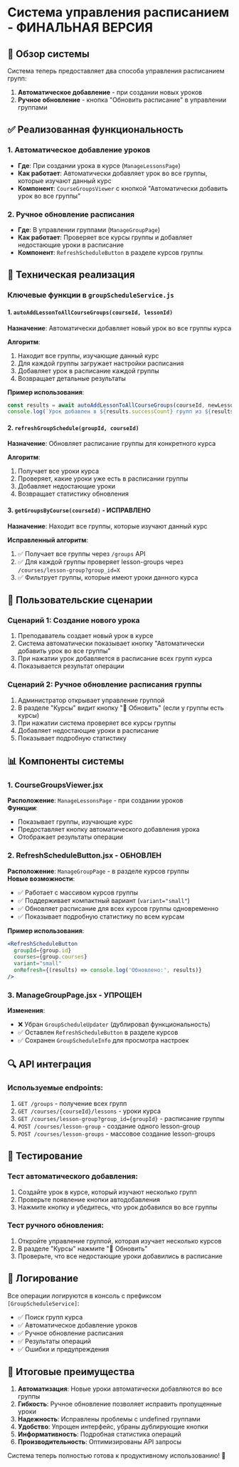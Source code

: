 # Система управления расписанием - ФИНАЛЬНАЯ ВЕРСИЯ

## 🚀 Обзор системы

Система теперь предоставляет два способа управления расписанием групп:

1. **Автоматическое добавление** - при создании новых уроков
2. **Ручное обновление** - кнопка "Обновить расписание" в управлении группами

## ✅ Реализованная функциональность

### 1. Автоматическое добавление уроков
- **Где**: При создании урока в курсе (`ManageLessonsPage`)
- **Как работает**: Автоматически добавляет урок во все группы, которые изучают данный курс
- **Компонент**: `CourseGroupsViewer` с кнопкой "Автоматически добавить урок во все группы"

### 2. Ручное обновление расписания
- **Где**: В управлении группами (`ManageGroupPage`)
- **Как работает**: Проверяет все курсы группы и добавляет недостающие уроки в расписание
- **Компонент**: `RefreshScheduleButton` в разделе курсов группы

## 🔧 Техническая реализация

### Ключевые функции в `groupScheduleService.js`

#### 1. `autoAddLessonToAllCourseGroups(courseId, lessonId)`
**Назначение**: Автоматически добавляет новый урок во все группы курса

**Алгоритм**:
1. Находит все группы, изучающие данный курс
2. Для каждой группы загружает настройки расписания
3. Добавляет урок в расписание каждой группы
4. Возвращает детальные результаты

**Пример использования**:
```javascript
const results = await autoAddLessonToAllCourseGroups(courseId, newLessonId);
console.log(`Урок добавлен в ${results.successCount} групп из ${results.total}`);
```

#### 2. `refreshGroupSchedule(groupId, courseId)`
**Назначение**: Обновляет расписание группы для конкретного курса

**Алгоритм**:
1. Получает все уроки курса
2. Проверяет, какие уроки уже есть в расписании группы
3. Добавляет недостающие уроки
4. Возвращает статистику обновления

#### 3. `getGroupsByCourse(courseId)` - ИСПРАВЛЕНО
**Назначение**: Находит все группы, которые изучают данный курс

**Исправленный алгоритм**:
1. ✅ Получает все группы через `/groups` API
2. ✅ Для каждой группы проверяет lesson-groups через `/courses/lesson-group?group_id=X`
3. ✅ Фильтрует группы, которые имеют уроки данного курса

## 🎯 Пользовательские сценарии

### Сценарий 1: Создание нового урока
1. Преподаватель создает новый урок в курсе
2. Система автоматически показывает кнопку "Автоматически добавить урок во все группы"
3. При нажатии урок добавляется в расписание всех групп курса
4. Показывается результат операции

### Сценарий 2: Ручное обновление расписания группы
1. Администратор открывает управление группой
2. В разделе "Курсы" видит кнопку "🔄 Обновить" (если у группы есть курсы)
3. При нажатии система проверяет все курсы группы
4. Добавляет недостающие уроки в расписание
5. Показывает подробную статистику

## 📊 Компоненты системы

### 1. CourseGroupsViewer.jsx
**Расположение**: `ManageLessonsPage` - при создании уроков  
**Функции**:
- Показывает группы, изучающие курс
- Предоставляет кнопку автоматического добавления урока
- Отображает результаты операции

### 2. RefreshScheduleButton.jsx - ОБНОВЛЕН
**Расположение**: `ManageGroupPage` - в разделе курсов группы  
**Новые возможности**:
- ✅ Работает с массивом курсов группы
- ✅ Поддерживает компактный вариант (`variant="small"`)
- ✅ Обновляет расписание для всех курсов группы одновременно
- ✅ Показывает подробную статистику по всем курсам

**Пример использования**:
```jsx
<RefreshScheduleButton 
  groupId={group.id} 
  courses={group.courses}
  variant="small"
  onRefresh={(results) => console.log('Обновлено:', results)}
/>
```

### 3. ManageGroupPage.jsx - УПРОЩЕН
**Изменения**:
- ❌ Убран `GroupScheduleUpdater` (дублировал функциональность)
- ✅ Оставлен `RefreshScheduleButton` в разделе курсов
- ✅ Сохранен `GroupScheduleInfo` для просмотра настроек

## 🔍 API интеграция

### Используемые endpoints:
1. `GET /groups` - получение всех групп
2. `GET /courses/{courseId}/lessons` - уроки курса  
3. `GET /courses/lesson-group?group_id={groupId}` - расписание группы
4. `POST /courses/lesson-group` - создание одного lesson-group
5. `POST /courses/lesson-groups` - массовое создание lesson-groups

## 🧪 Тестирование

### Тест автоматического добавления:
1. Создайте урок в курсе, который изучают несколько групп
2. Проверьте появление кнопки автодобавления
3. Нажмите кнопку и убедитесь, что урок добавился во все группы

### Тест ручного обновления:
1. Откройте управление группой, которая изучает несколько курсов
2. В разделе "Курсы" нажмите "🔄 Обновить"
3. Проверьте, что все недостающие уроки добавились в расписание

## 📝 Логирование

Все операции логируются в консоль с префиксом `[GroupScheduleService]`:
- ✅ Поиск групп курса
- ✅ Автоматическое добавление уроков
- ✅ Ручное обновление расписания
- ✅ Результаты операций
- ✅ Ошибки и предупреждения

## 🎉 Итоговые преимущества

1. **Автоматизация**: Новые уроки автоматически добавляются во все группы
2. **Гибкость**: Ручное обновление позволяет исправить пропущенные уроки  
3. **Надежность**: Исправлены проблемы с undefined группами
4. **Удобство**: Упрощен интерфейс, убраны дублирующие кнопки
5. **Информативность**: Подробная статистика операций
6. **Производительность**: Оптимизированы API запросы

Система теперь полностью готова к продуктивному использованию! 🚀

